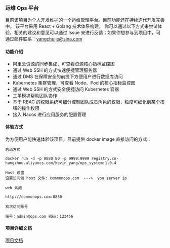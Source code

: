 ### 运维 Ops 平台

目前该项目为个人开发维护的一个运维管理平台。目前功能还在持续迭代开发完善中。
该平台采用 React + Golang 技术体系构建。
你可以通过以下方式来尝试体验，相关的建议和意见可以通过 Issue 来进行反馈；如果你想参与到项目中，可通过邮件联系：yangchujie@sina.com

#### 功能介绍

-   阿里云资源的同步集成，可查看资源核心指标监控图
-   通过 Web SSH 的方式快速便捷管理服务器
-   通过 DMS 在保障安全的前提下方便用户进行数据库访问
-   Kubernetes 集群管理，可查看 Node、Pod 的核心指标监控图
-   通过 Web SSH 的方式安全便捷访问 Kubernetes 容器
-   工单模块帮助团队协作
-   基于 RBAC 的权限系统可细分控制团队成员角色的权限，粒度可细化到某个按钮的操作权限
-   接入 Nacos 进行应用服务的配置管理

#### 体验方式

为方便用户能快速体验该项目，目前提供 docker image 直接访问的方式：

```
启动方式

docker run -d -p 8880:80 -p 9999:9999 registry.cn-hangzhou.aliyuncs.com/kevin_yang/ops_system:1.0.4

Host 设置
设置访问侧 host 文件: commonops.com  --->  you server ip

web 访问

http://commonops.com:8880

初次访问账号

账号：admin@ops.com 密码：123456
```

#### 项目详细文档

[项目文档](https://chujieyang.github.io/commonops/)

